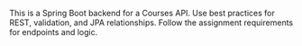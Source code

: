 <!-- Use this file to provide workspace-specific custom instructions to Copilot. For more details, visit https://code.visualstudio.com/docs/copilot/copilot-customization#_use-a-githubcopilotinstructionsmd-file -->

This is a Spring Boot backend for a Courses API. Use best practices for REST, validation, and JPA relationships. Follow the assignment requirements for endpoints and logic.
